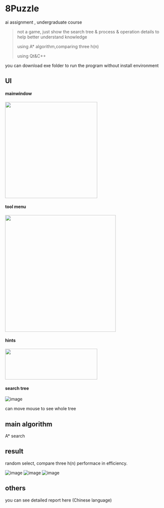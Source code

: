 # 8Puzzle

ai assignment , undergraduate course
>not a game, just show the search tree & process & operation details to help better understand knowledge
>
>using A* algorithm,comparing three h(n)
>
>using Qt&C++ 

you can download exe folder to run the program without install environment

## UI
#### mainwindow
<img src="https://user-images.githubusercontent.com/58033867/125615060-447c27eb-170c-4b63-8345-3975e585ffd2.png" width="300" height="313">

#### tool menu
<img src="https://user-images.githubusercontent.com/58033867/125615081-cd55f3d9-50b9-4ad4-9ce7-c27047c8348b.png" width="360" height="380">

#### hints
<img src="https://user-images.githubusercontent.com/58033867/125615975-9d9eab2b-c0bf-452b-88dd-df7de89791c0.png" width="300" height="100">

#### search tree
![image](https://user-images.githubusercontent.com/58033867/125616218-a99a0c75-eae8-43b4-bed6-16c8ce6a0b2a.png)

can move mouse to see whole tree

## main algorithm
A* search

## result
random select, compare three h(n) performace in efficiency.

![image](https://user-images.githubusercontent.com/58033867/125616733-6563db4e-dcc5-4e43-8e59-d711e9717bd0.png)
![image](https://user-images.githubusercontent.com/58033867/125616744-bd15c160-d4fe-4cc1-b20c-527ef50cddff.png)
![image](https://user-images.githubusercontent.com/58033867/125616824-8392bc5b-733e-4eba-9a46-7eaeacfbe887.png)

## others
you can see detailed report here (Chinese language)






